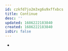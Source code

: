 ```yaml
---
id: czkfd7jo2m3xg6u9xffxbcs
title: Continue
desc: ''
updated: 1686222183840
created: 1686222183840
isDir: false
---
```

-